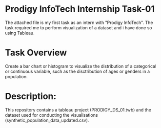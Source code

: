 # Prodigy InfoTech Internship Task-01
The attached file is my first task as an intern with "Prodigy InfoTech". The task required me to perform visualization of a dataset and i have done so using Tableau.


# Task Overview
Create a bar chart or histogram to visualize the distribution of a categorical or continuous variable, such as the disctribution of ages or genders in a population.


# Description:
This repository contains a tableau project (PRODIGY_DS_01.twb) and the dataset used for conducting the visualisations (synthetic_population_data_updated.csv).

